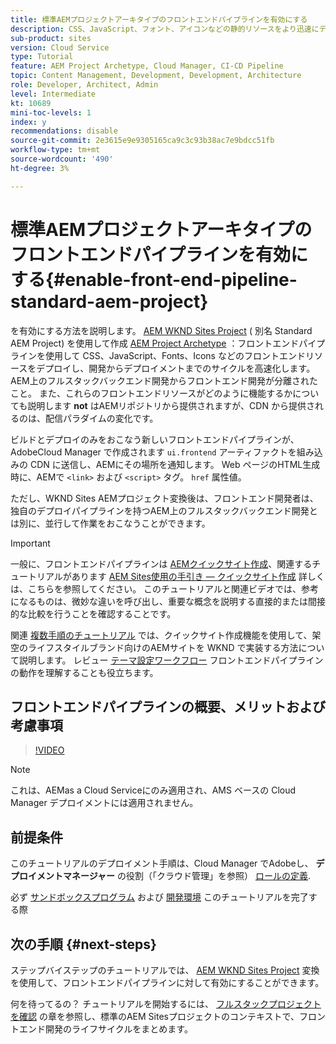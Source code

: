 ```yaml
---
title: 標準AEMプロジェクトアーキタイプのフロントエンドパイプラインを有効にする
description: CSS、JavaScript、フォント、アイコンなどの静的リソースをより迅速にデプロイするために、標準AEMプロジェクトのフロントエンドパイプラインを有効にする方法を説明します。 また、AEM上のフルスタックバックエンド開発からフロントエンド開発を切り離すこともできます。
sub-product: sites
version: Cloud Service
type: Tutorial
feature: AEM Project Archetype, Cloud Manager, CI-CD Pipeline
topic: Content Management, Development, Development, Architecture
role: Developer, Architect, Admin
level: Intermediate
kt: 10689
mini-toc-levels: 1
index: y
recommendations: disable
source-git-commit: 2e3615e9e9305165ca9c3c93b38ac7e9bdcc51fb
workflow-type: tm+mt
source-wordcount: '490'
ht-degree: 3%

---
```



# 標準AEMプロジェクトアーキタイプのフロントエンドパイプラインを有効にする{#enable-front-end-pipeline-standard-aem-project}

を有効にする方法を説明します。 [AEM WKND Sites Project](https://github.com/adobe/aem-guides-wknd) ( 別名 Standard AEM Project) を使用して作成 [AEM Project Archetype](https://github.com/adobe/aem-project-archetype) ：フロントエンドパイプラインを使用して CSS、JavaScript、Fonts、Icons などのフロントエンドリソースをデプロイし、開発からデプロイメントまでのサイクルを高速化します。 AEM上のフルスタックバックエンド開発からフロントエンド開発が分離されたこと。 また、これらのフロントエンドリソースがどのように機能するかについても説明します __not__ はAEMリポジトリから提供されますが、CDN から提供されるのは、配信パラダイムの変化です。


ビルドとデプロイのみをおこなう新しいフロントエンドパイプラインが、AdobeCloud Manager で作成されます `ui.frontend` アーティファクトを組み込みの CDN に送信し、AEMにその場所を通知します。 Web ページのHTML生成時に、AEMで `<link>` および `<script>` タグ。 `href` 属性値。

ただし、WKND Sites AEMプロジェクト変換後は、フロントエンド開発者は、独自のデプロイパイプラインを持つAEM上のフルスタックバックエンド開発とは別に、並行して作業をおこなうことができます。

>[!IMPORTANT]
>
>一般に、フロントエンドパイプラインは [AEMクイックサイト作成](https://experienceleague.adobe.com/docs/experience-manager-cloud-service/content/sites/administering/site-creation/quick-site/overview.html?lang=en)、関連するチュートリアルがあります [AEM Sites使用の手引き — クイックサイト作成](https://experienceleague.adobe.com/docs/experience-manager-learn/getting-started-wknd-tutorial-develop/site-template/overview.html) 詳しくは、こちらを参照してください。 このチュートリアルと関連ビデオでは、参考になるものは、微妙な違いを呼び出し、重要な概念を説明する直接的または間接的な比較を行うことを確認することです。


関連 [複数手順のチュートリアル](https://experienceleague.adobe.com/docs/experience-manager-learn/getting-started-wknd-tutorial-develop/site-template/overview.html) では、クイックサイト作成機能を使用して、架空のライフスタイルブランド向けのAEMサイトを WKND で実装する方法について説明します。 レビュー [テーマ設定ワークフロー](https://experienceleague.adobe.com/docs/experience-manager-learn/getting-started-wknd-tutorial-develop/site-template/theming.html) フロントエンドパイプラインの動作を理解することも役立ちます。

## フロントエンドパイプラインの概要、メリットおよび考慮事項

>[!VIDEO](https://video.tv.adobe.com/v/3409343/)


>[!NOTE]
>
>これは、AEMas a Cloud Serviceにのみ適用され、AMS ベースの Cloud Manager デプロイメントには適用されません。

## 前提条件

このチュートリアルのデプロイメント手順は、Cloud Manager でAdobeし、 __デプロイメントマネージャー__ の役割（「クラウド管理」を参照） [ロールの定義](https://experienceleague.adobe.com/docs/experience-manager-cloud-manager/content/requirements/users-and-roles.html?lang=en#role-definitions).

必ず [サンドボックスプログラム](https://experienceleague.adobe.com/docs/experience-manager-cloud-service/content/implementing/using-cloud-manager/programs/introduction-sandbox-programs.html) および [開発環境](https://experienceleague.adobe.com/docs/experience-manager-cloud-service/content/implementing/using-cloud-manager/manage-environments.html) このチュートリアルを完了する際

## 次の手順 {#next-steps}

ステップバイステップのチュートリアルでは、 [AEM WKND Sites Project](https://github.com/adobe/aem-guides-wknd) 変換を使用して、フロントエンドパイプラインに対して有効にすることができます。

何を待ってるの？ チュートリアルを開始するには、 [フルスタックプロジェクトを確認](review-uifrontend-module.md) の章を参照し、標準のAEM Sitesプロジェクトのコンテキストで、フロントエンド開発のライフサイクルをまとめます。

